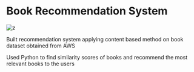 # Book Recommendation System

![z](https://user-images.githubusercontent.com/60991189/75366805-2c3f0680-5874-11ea-9239-1306383815fc.jpg)

Built recommendation system applying content based method on book dataset obtained from AWS

Used Python to find similarity scores of books and recommend the most relevant books to the users 
